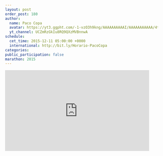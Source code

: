 ```yaml
---
layout: post
order_post: 180
author:
  name: Paco Copa
  avatar: https://yt3.ggpht.com/-1-vzO3h9kng/AAAAAAAAAAI/AAAAAAAAAAA/4t-P40--UIY/s88-c-k-no/photo.jpg
  yt_channel: UCZmRzGkIu8RQ9QXzMVBnnwA
schedule:
  cet_time: 2015-12-11 05:00:00 +0000
  international: http://bit.ly/Horario-PacoCopa
categories:
public_participation: false
marathon: 2015
---
```


<iframe width="475" height="267" src="https://www.youtube.com/embed/uSTF2D0akT4" frameborder="0" allowfullscreen></iframe>
